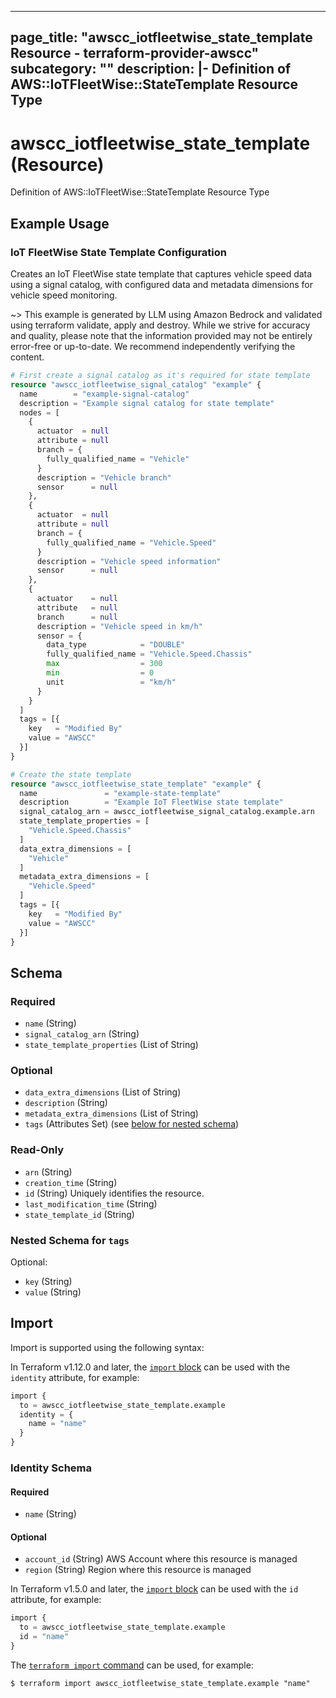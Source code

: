 
---
page_title: "awscc_iotfleetwise_state_template Resource - terraform-provider-awscc"
subcategory: ""
description: |-
  Definition of AWS::IoTFleetWise::StateTemplate Resource Type
---

# awscc_iotfleetwise_state_template (Resource)

Definition of AWS::IoTFleetWise::StateTemplate Resource Type

## Example Usage

### IoT FleetWise State Template Configuration

Creates an IoT FleetWise state template that captures vehicle speed data using a signal catalog, with configured data and metadata dimensions for vehicle speed monitoring.

~> This example is generated by LLM using Amazon Bedrock and validated using terraform validate, apply and destroy. While we strive for accuracy and quality, please note that the information provided may not be entirely error-free or up-to-date. We recommend independently verifying the content.

```terraform
# First create a signal catalog as it's required for state template
resource "awscc_iotfleetwise_signal_catalog" "example" {
  name        = "example-signal-catalog"
  description = "Example signal catalog for state template"
  nodes = [
    {
      actuator  = null
      attribute = null
      branch = {
        fully_qualified_name = "Vehicle"
      }
      description = "Vehicle branch"
      sensor      = null
    },
    {
      actuator  = null
      attribute = null
      branch = {
        fully_qualified_name = "Vehicle.Speed"
      }
      description = "Vehicle speed information"
      sensor      = null
    },
    {
      actuator    = null
      attribute   = null
      branch      = null
      description = "Vehicle speed in km/h"
      sensor = {
        data_type            = "DOUBLE"
        fully_qualified_name = "Vehicle.Speed.Chassis"
        max                  = 300
        min                  = 0
        unit                 = "km/h"
      }
    }
  ]
  tags = [{
    key   = "Modified By"
    value = "AWSCC"
  }]
}

# Create the state template
resource "awscc_iotfleetwise_state_template" "example" {
  name               = "example-state-template"
  description        = "Example IoT FleetWise state template"
  signal_catalog_arn = awscc_iotfleetwise_signal_catalog.example.arn
  state_template_properties = [
    "Vehicle.Speed.Chassis"
  ]
  data_extra_dimensions = [
    "Vehicle"
  ]
  metadata_extra_dimensions = [
    "Vehicle.Speed"
  ]
  tags = [{
    key   = "Modified By"
    value = "AWSCC"
  }]
}
```

<!-- schema generated by tfplugindocs -->
## Schema

### Required

- `name` (String)
- `signal_catalog_arn` (String)
- `state_template_properties` (List of String)

### Optional

- `data_extra_dimensions` (List of String)
- `description` (String)
- `metadata_extra_dimensions` (List of String)
- `tags` (Attributes Set) (see [below for nested schema](#nestedatt--tags))

### Read-Only

- `arn` (String)
- `creation_time` (String)
- `id` (String) Uniquely identifies the resource.
- `last_modification_time` (String)
- `state_template_id` (String)

<a id="nestedatt--tags"></a>
### Nested Schema for `tags`

Optional:

- `key` (String)
- `value` (String)

## Import

Import is supported using the following syntax:

In Terraform v1.12.0 and later, the [`import` block](https://developer.hashicorp.com/terraform/language/import) can be used with the `identity` attribute, for example:

```terraform
import {
  to = awscc_iotfleetwise_state_template.example
  identity = {
    name = "name"
  }
}
```

<!-- schema generated by tfplugindocs -->
### Identity Schema

#### Required

- `name` (String)

#### Optional

- `account_id` (String) AWS Account where this resource is managed
- `region` (String) Region where this resource is managed

In Terraform v1.5.0 and later, the [`import` block](https://developer.hashicorp.com/terraform/language/import) can be used with the `id` attribute, for example:

```terraform
import {
  to = awscc_iotfleetwise_state_template.example
  id = "name"
}
```

The [`terraform import` command](https://developer.hashicorp.com/terraform/cli/commands/import) can be used, for example:

```shell
$ terraform import awscc_iotfleetwise_state_template.example "name"
```
